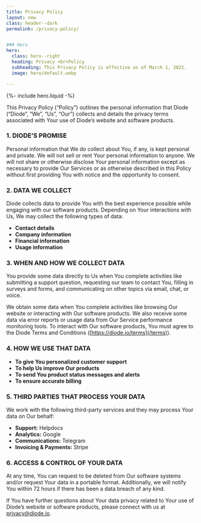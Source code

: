 ```yaml
---
title: Privacy Policy
layout: new
class: header--dark
permalink: /privacy-policy/


### Hero
hero:
  class: hero--right
  heading: Privacy <br>Policy
  subheading: This Privacy Policy is effective as of March 1, 2021.
  image: hero/default.webp

---
```


{%- include hero.liquid -%}

This Privacy Policy (“Policy”) outlines the personal information that Diode (“Diode”, “We”, “Us”, “Our”) collects and details the privacy terms associated with Your use of Diode’s website and software products.

### 1. DIODE’S PROMISE
Personal information that We do collect about You, if any, is kept personal and private. We will not sell or rent Your personal information to anyone. We will not share or otherwise disclose Your personal information except as necessary to provide Our Services or as otherwise described in this Policy without first providing You with notice and the opportunity to consent.

### 2. DATA WE COLLECT
Diode collects data to provide You with the best experience possible while engaging with our software products. Depending on Your interactions with Us, We may collect the following types of data:
- **Contact details**
- **Company information**
- **Financial information**
- **Usage information**

### 3. WHEN AND HOW WE COLLECT DATA
You provide some data directly to Us when You complete activities like submitting a support question, requesting our team to contact You, filling in surveys and forms, and communicating on other topics via email, chat, or voice.

We obtain some data when You complete activities like browsing Our website or interacting with Our software products. We also receive some data via error reports or usage data from Our Service performance monitoring tools. To interact with Our software products, You must agree to the Diode Terms and Conditions ([https://diode.io/terms](/terms)).

### 4. HOW WE USE THAT DATA
- **To give You personalized customer support**
- **To help Us improve Our products**
- **To send You product status messages and alerts**
- **To ensure accurate billing**

### 5. THIRD PARTIES THAT PROCESS YOUR DATA
We work with the following third-party services and they may process Your data on Our behalf:
    
- **Support:** Helpdocs
- **Analytics:** Google
- **Communications:** Telegram
- **Invoicing & Payments:** Stripe

### 6. ACCESS & CONTROL OF YOUR DATA
At any time, You can request to be deleted from Our software systems and/or request Your data in a portable format. Additionally, we will notify You within 72 hours if there has been a data breach of any kind.
  
If You have further questions about Your data privacy related to Your use of Diode’s website or software products, please connect with us at [privacy@diode.io](mailto:privacy@diode.io).